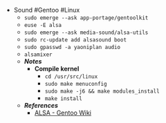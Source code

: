 - Sound #Gentoo #Linux
	- `sudo emerge --ask app-portage/gentoolkit`
	- `euse -E alsa`
	- `sudo emerge --ask media-sound/alsa-utils`
	- `sudo rc-update add alsasound boot`
	- `sudo gpasswd -a yaoniplan audio`
	- `alsamixer`
	- ***Notes***
		- **Compile kernel**
			- `cd /usr/src/linux`
			- `sudo make menuconfig`
			- `sudo make -j6 && make modules_install`
			- `make install`
	- ***References***
		- [ALSA - Gentoo Wiki](https://wiki.gentoo.org/wiki/ALSA)
